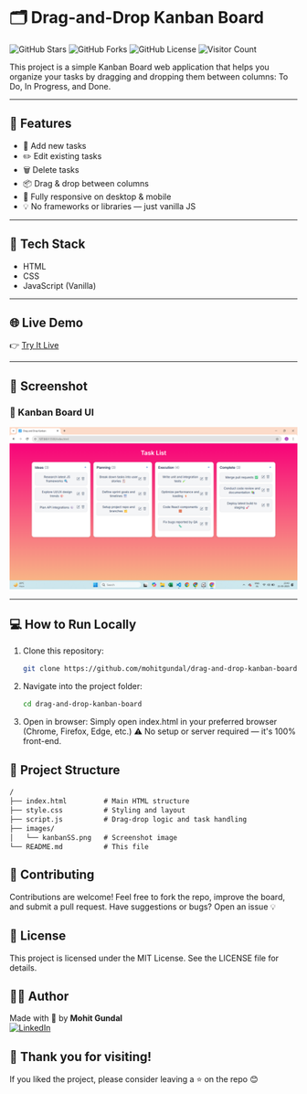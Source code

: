 # 🗂️ Drag-and-Drop Kanban Board

![GitHub Stars](https://img.shields.io/github/stars/mohitgundal/drag-and-drop-kanban-board?style=social)
![GitHub Forks](https://img.shields.io/github/forks/mohitgundal/drag-and-drop-kanban-board?style=social)
![GitHub License](https://img.shields.io/github/license/mohitgundal/drag-and-drop-kanban-board)
![Visitor Count](https://komarev.com/ghpvc/?username=mohitgundal&label=Repo+Views&color=blue)

This project is a simple Kanban Board web application that helps you organize your tasks by dragging and dropping them between columns: To Do, In Progress, and Done.

---

## 🚀 Features

- 📝 Add new tasks
- ✏️ Edit existing tasks
- 🗑️ Delete tasks
- 📦 Drag & drop between columns 
- 📱 Fully responsive on desktop & mobile 
- 💡 No frameworks or libraries — just vanilla JS

---

## 🧰 Tech Stack

- HTML
- CSS
- JavaScript (Vanilla)

---

## 🌐 Live Demo

👉 [Try It Live](https://mohitgundal.github.io/drag-and-drop-kanban-board/)  

---

## 📸 Screenshot

### 🧱 Kanban Board UI
![Kanban Board Screenshot](./images/kanbanSS.png)  

---

## 💻 How to Run Locally

1. Clone this repository:

   ```bash
   git clone https://github.com/mohitgundal/drag-and-drop-kanban-board.git
   ```

2. Navigate into the project folder:

   ```bash
   cd drag-and-drop-kanban-board
   ```

3. Open in browser:
   Simply open index.html in your preferred browser (Chrome, Firefox, Edge, etc.)
   ⚠️ No setup or server required — it's 100% front-end.

## 📁 Project Structure
   ```plaintext
/
├── index.html         # Main HTML structure
├── style.css          # Styling and layout
├── script.js          # Drag-drop logic and task handling
├── images/
│   └── kanbanSS.png   # Screenshot image
└── README.md          # This file
```

## 🤝 Contributing
Contributions are welcome!
Feel free to fork the repo, improve the board, and submit a pull request.
Have suggestions or bugs? Open an issue 💡

## 📜 License
This project is licensed under the MIT License. See the LICENSE file for details.

## 🙋‍♂️ Author
Made with 💙 by **Mohit Gundal**  
[![LinkedIn](https://img.shields.io/badge/Connect-Mohit%20on%20LinkedIn-blue?logo=linkedin&logoColor=white)](https://www.linkedin.com/in/mohitbuilds/)

## 🙏 Thank you for visiting!
If you liked the project, please consider leaving a ⭐ on the repo 😊

